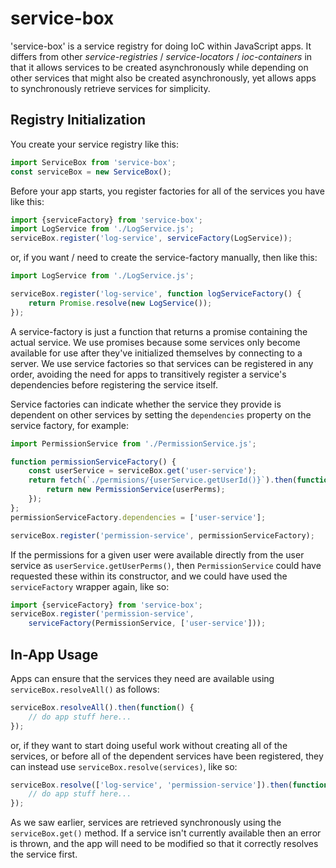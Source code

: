 # service-box

'service-box' is a service registry for doing IoC within JavaScript apps. It differs from other _service-registries_ / _service-locators_ / _ioc-containers_ in that it allows services to be created asynchronously while depending on other services that might also be created asynchronously, yet allows apps to synchronously retrieve services for simplicity.

## Registry Initialization

You create your service registry like this:

~~~js
import ServiceBox from 'service-box';
const serviceBox = new ServiceBox();
~~~

Before your app starts, you register factories for all of the services you have like this:

~~~js
import {serviceFactory} from 'service-box';
import LogService from './LogService.js';
serviceBox.register('log-service', serviceFactory(LogService));
~~~

or, if you want / need to create the service-factory manually, then like this:

~~~js
import LogService from './LogService.js';

serviceBox.register('log-service', function logServiceFactory() {
	return Promise.resolve(new LogService());
});
~~~

A service-factory is just a function that returns a promise containing the actual service. We use promises because some services only become available for use after they've initialized themselves by connecting to a server. We use service factories so that services can be registered in any order, avoiding the need for apps to transitively register a service's dependencies before registering the service itself.

Service factories can indicate whether the service they provide is dependent on other services by setting the `dependencies` property on the service factory, for example:

~~~js
import PermissionService from './PermissionService.js';

function permissionServiceFactory() {
	const userService = serviceBox.get('user-service');
	return fetch(`./permisions/{userService.getUserId()}`).then(function(userPerms) {
		return new PermissionService(userPerms);
	});
};
permissionServiceFactory.dependencies = ['user-service'];

serviceBox.register('permission-service', permissionServiceFactory);
~~~

If the permissions for a given user were available directly from the user service as `userService.getUserPerms()`, then `PermissionService` could have requested these within its constructor, and we could have used the `serviceFactory` wrapper again, like so:

~~~js
import {serviceFactory} from 'service-box';
serviceBox.register('permission-service',
	serviceFactory(PermissionService, ['user-service']));
~~~

## In-App Usage

Apps can ensure that the services they need are available using `serviceBox.resolveAll()` as follows:

~~~js
serviceBox.resolveAll().then(function() {
	// do app stuff here...
});
~~~

or, if they want to start doing useful work without creating all of the services, or before all of the dependent services have been registered, they can instead use `serviceBox.resolve(services)`, like so:

~~~js
serviceBox.resolve(['log-service', 'permission-service']).then(function() {
	// do app stuff here...
});
~~~

As we saw earlier, services are retrieved synchronously using the `serviceBox.get()` method. If a service isn't currently available then an error is thrown, and the app will need to be modified so that it correctly resolves the service first.
